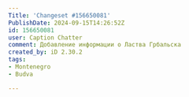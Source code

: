 ```yaml
---
Title: 'Changeset #156650081'
PublishDate: 2024-09-15T14:26:52Z
id: 156650081
user: Caption Chatter
comment: Добавление информации о Ластва Грбальска
created_by: iD 2.30.2
tags:
- Montenegro
- Budva

---
```

